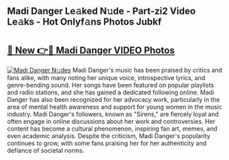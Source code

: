 ## Madi Danger Le𝚊ked N𝚞de - Part-zi2 Video Le𝚊ks - Hot Onlyf𝚊ns Photos Jubkf

# <h2><a href="http://ac36321.deff.icu/?id=Madi+Danger">🔗 New 👉🔴 Madi Danger VIDEO Photos</a></h2>

[![Madi Danger N𝚞des](https://i.imgur.com/rIISA9y.gif)](http://ac36321.deff.icu/?id=Madi+Danger)
Madi Danger's music has been praised by critics and fans alike, with many noting her unique voice, introspective lyrics, and genre-bending sound. Her songs have been featured on popular playlists and radio stations, and she has gained a dedicated following online. Madi Danger has also been recognized for her advocacy work, particularly in the area of mental health awareness and support for young women in the music industry. Madi Danger's followers, known as "Sirens," are fiercely loyal and often engage in online discussions about her work and controversies. Her content has become a cultural phenomenon, inspiring fan art, memes, and even academic analysis. Despite the criticism, Madi Danger's popularity continues to grow, with some fans praising her for her authenticity and defiance of societal norms.
